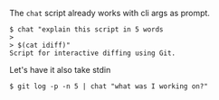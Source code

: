 The `chat` script already works with cli args as prompt.

```shell
$ chat "explain this script in 5 words
> 
> $(cat idiff)"
Script for interactive diffing using Git.
```

Let's have it also take stdin

```shell
$ git log -p -n 5 | chat "what was I working on?"
```
